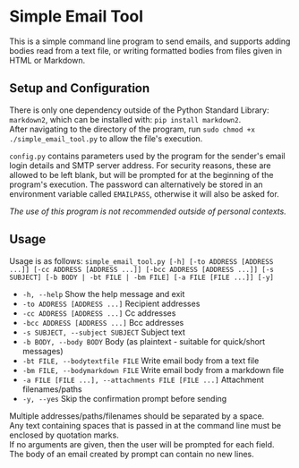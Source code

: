 # Simple Email Tool
This is a simple command line program to send emails, and supports adding 
bodies read from a text file, or writing formatted bodies from files given 
in HTML or Markdown.

## Setup and Configuration
There is only one dependency outside of the Python Standard Library: 
`markdown2`, which can be installed with: `pip install markdown2`.  
After navigating to the directory of the program, run 
`sudo chmod +x ./simple_email_tool.py` to allow the file's execution.  

`config.py` contains parameters used by the program for the sender's email 
login details and SMTP server address. For security reasons, these are allowed 
to be left blank, but will be prompted for at the beginning of the program's 
execution. The password can alternatively be stored in an environment 
variable called `EMAILPASS`, otherwise it will also be asked for.  

*The use of this program is not recommended outside of personal contexts.*

## Usage
Usage is as follows: 
`simple_email_tool.py [-h] [-to ADDRESS [ADDRESS ...]] [-cc ADDRESS [ADDRESS ...]] [-bcc ADDRESS [ADDRESS ...]] [-s SUBJECT] [-b BODY | -bt FILE | -bm FILE] [-a FILE [FILE ...]] [-y]`
- `-h, --help` Show the help message and exit
- `-to ADDRESS [ADDRESS ...]` Recipient addresses
- `-cc ADDRESS [ADDRESS ...]` Cc addresses
- `-bcc ADDRESS [ADDRESS ...]` Bcc addresses
- `-s SUBJECT, --subject SUBJECT` Subject text
- `-b BODY, --body BODY` Body (as plaintext - suitable for quick/short messages)
- `-bt FILE, --bodytextfile FILE` Write email body from a text file
- `-bm FILE, --bodymarkdown FILE` Write email body from a markdown file
- `-a FILE [FILE ...], --attachments FILE [FILE ...]` Attachment filenames/paths
- `-y, --yes` Skip the confirmation prompt before sending

Multiple addresses/paths/filenames should be separated by a space.  
Any text containing spaces that is passed in at the command line must be enclosed by 
quotation marks.  
If no arguments are given, then the user will be prompted for each field.  
The body of an email created by prompt can contain no new lines.
